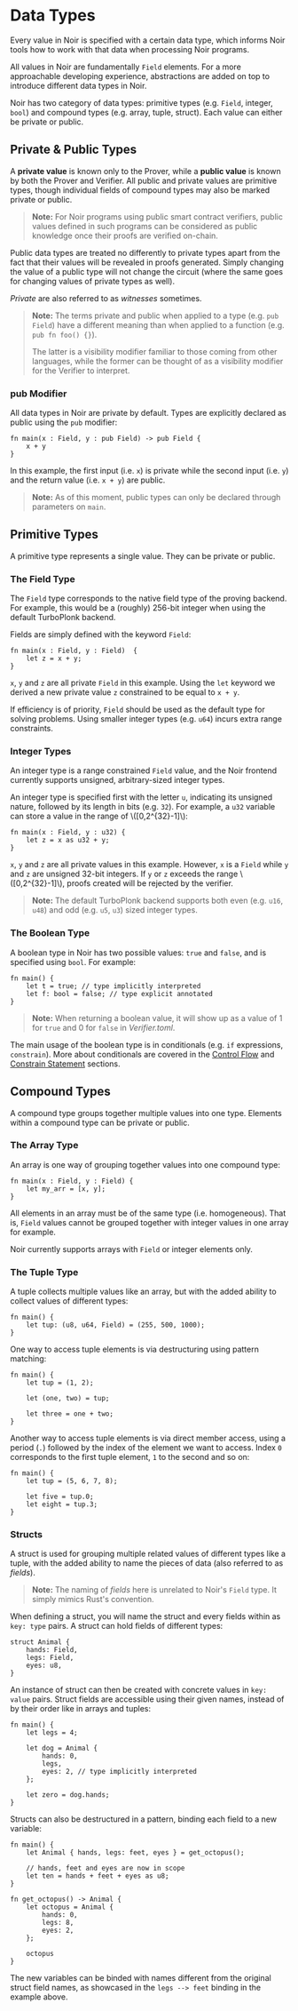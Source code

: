 # Data Types

Every value in Noir is specified with a certain data type, which informs Noir tools how to work with that data when processing Noir programs.

All values in Noir are fundamentally `Field` elements. For a more approachable developing experience, abstractions are added on top to introduce different data types in Noir.

Noir has two category of data types: primitive types (e.g. `Field`, integer, `bool`) and compound types (e.g. array, tuple, struct). Each value can either be private or public.

## Private & Public Types

A **private value** is known only to the Prover, while a **public value** is known by both the Prover and Verifier. All public and private values are primitive types, though individual fields of compound types may also be marked private or public.

> **Note:** For Noir programs using public smart contract verifiers, public values defined in such programs can be considered as public knowledge once their proofs are verified on-chain.

Public data types are treated no differently to private types apart from the fact that their values will be revealed in proofs generated. Simply changing the value of a public type will not change the circuit (where the same goes for changing values of private types as well).

_Private_ are also referred to as _witnesses_ sometimes.

> **Note:** The terms private and public when applied to a type (e.g. `pub Field`) have a different meaning than when applied to a function (e.g. `pub fn foo() {}`).
>
> The latter is a visibility modifier familiar to those coming from other languages, while the former can be thought of as a visibility modifier for the Verifier to interpret.

### pub Modifier

All data types in Noir are private by default. Types are explicitly declared as public using the `pub` modifier:

```rust,noplaypen
fn main(x : Field, y : pub Field) -> pub Field {
    x + y
}
```

In this example, the first input (i.e. `x`) is private while the second input (i.e. `y`) and the return value (i.e. `x + y`) are public.

> **Note:** As of this moment, public types can only be declared through parameters on `main`.

## Primitive Types

A primitive type represents a single value. They can be private or public.

### The Field Type

The `Field` type corresponds to the native field type of the proving backend. For example, this would be a (roughly) 256-bit integer when using the default TurboPlonk backend.

Fields are simply defined with the keyword `Field`:

```rust,noplaypen
fn main(x : Field, y : Field)  {
    let z = x + y;
}
```

`x`, `y` and `z` are all private `Field` in this example. Using the `let` keyword we derived a new private value `z` constrained to be equal to `x + y`.

If efficiency is of priority, `Field` should be used as the default type for solving problems. Using smaller integer types (e.g. `u64`) incurs extra range constraints.

### Integer Types

An integer type is a range constrained `Field` value, and the Noir frontend currently supports unsigned, arbitrary-sized integer types.

An integer type is specified first with the letter `u`, indicating its unsigned nature, followed by its length in bits (e.g. `32`). For example, a `u32` variable can store a value in the range of \\([0,2^{32}-1]\\):

```rust,noplaypen
fn main(x : Field, y : u32) {
    let z = x as u32 + y;
}
```

`x`, `y` and `z` are all private values in this example. However, `x` is a `Field` while `y` and `z` are unsigned 32-bit integers. If `y` or `z` exceeds the range \\([0,2^{32}-1]\\), proofs created will be rejected by the verifier.

> **Note:** The default TurboPlonk backend supports both even (e.g. `u16`, `u48`) and odd (e.g. `u5`, `u3`) sized integer types.

### The Boolean Type

A boolean type in Noir has two possible values: `true` and `false`, and is specified using `bool`. For example:

```rust,noplaypen
fn main() {
    let t = true; // type implicitly interpreted
    let f: bool = false; // type explicit annotated
}
```

> **Note:** When returning a boolean value, it will show up as a value of 1 for `true` and 0 for `false` in _Verifier.toml_.

The main usage of the boolean type is in conditionals (e.g. `if` expressions, `constrain`). More about conditionals are covered in the [Control Flow](./control_flow.md) and [Constrain Statement](./constrain.md) sections.

## Compound Types

A compound type groups together multiple values into one type. Elements within a compound type can be private or public.

### The Array Type

An array is one way of grouping together values into one compound type:

```rust,noplaypen
fn main(x : Field, y : Field) {
    let my_arr = [x, y];
}
```

All elements in an array must be of the same type (i.e. homogeneous). That is, `Field` values cannot be grouped together with integer values in one array for example.

Noir currently supports arrays with `Field` or integer elements only.

### The Tuple Type

A tuple collects multiple values like an array, but with the added ability to collect values of different types:

```rust,noplaypen
fn main() {
    let tup: (u8, u64, Field) = (255, 500, 1000);
}
```

One way to access tuple elements is via destructuring using pattern matching:

```rust,noplaypen
fn main() {
    let tup = (1, 2);

    let (one, two) = tup;

    let three = one + two;
}
```

Another way to access tuple elements is via direct member access, using a period (`.`) followed by the index of the element we want to access. Index `0` corresponds to the first tuple element, `1` to the second and so on:

```rust,noplaypen
fn main() {
    let tup = (5, 6, 7, 8);

    let five = tup.0;
    let eight = tup.3;
}
```

### Structs

A struct is used for grouping multiple related values of different types like a tuple, with the added ability to name the pieces of data (also referred to as _fields_).

> **Note:** The naming of _fields_ here is unrelated to Noir's `Field` type. It simply mimics Rust's convention.

When defining a struct, you will name the struct and every fields within as `key: type` pairs. A struct can hold fields of different types:

```rust,noplaypen
struct Animal {
    hands: Field,
    legs: Field,
    eyes: u8,
}
```

An instance of struct can then be created with concrete values in `key: value` pairs. Struct fields are accessible using their given names, instead of by their order like in arrays and tuples:

```rust,noplaypen
fn main() {
    let legs = 4;

    let dog = Animal {
        hands: 0,
        legs,
        eyes: 2, // type implicitly interpreted
    };

    let zero = dog.hands;
}
```

Structs can also be destructured in a pattern, binding each field to a new variable:

```rust,noplaypen
fn main() {
    let Animal { hands, legs: feet, eyes } = get_octopus();

    // hands, feet and eyes are now in scope
    let ten = hands + feet + eyes as u8;
}

fn get_octopus() -> Animal {
    let octopus = Animal {
        hands: 0,
        legs: 8,
        eyes: 2,
    };

    octopus
}
```

The new variables can be binded with names different from the original struct field names, as showcased in the `legs --> feet` binding in the example above.
